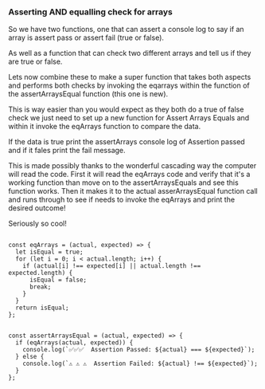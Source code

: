 ### Asserting AND equalling check for arrays

So we have two functions, one that can assert a console log to say if an array is assert pass or assert fail (true or false).

As well as a function that can check two different arrays and tell us if they are true or false.

Lets now combine these to make a super function that takes both aspects and performs both checks by invoking the eqarrays within the function of the assertArraysEqual function (this one is new). 

This is way easier than you would expect as they both do a true of false check we just need to set up a new function for Assert Arrays Equals and within it invoke the eqArrays function to compare the data.

If the data is true print the assertArrays console log of Assertion passed and if it fales print the fail message.

This is made possibly thanks to the wonderful cascading way the computer will read the code. First it will read the eqArrays code and verify that it's a working function than move on to the assertArraysEquals and see this function works. Then it makes it to the actual asserArraysEqual function call and runs through to see if needs to invoke the eqArrays and print the desired outcome! 

Seriously so cool!

``` Javascript:

const eqArrays = (actual, expected) => {
  let isEqual = true;
  for (let i = 0; i < actual.length; i++) {
    if (actual[i] !== expected[i] || actual.length !== expected.length) {
      isEqual = false;
      break;
    }
  }
  return isEqual;
};


const assertArraysEqual = (actual, expected) => {
  if (eqArrays(actual, expected)) {
    console.log(`✅✅✅  Assertion Passed: ${actual} === ${expected}`);
  } else {
    console.log(`⚠️ ⚠️ ⚠️  Assertion Failed: ${actual} !== ${expected}`);
  }
};

```